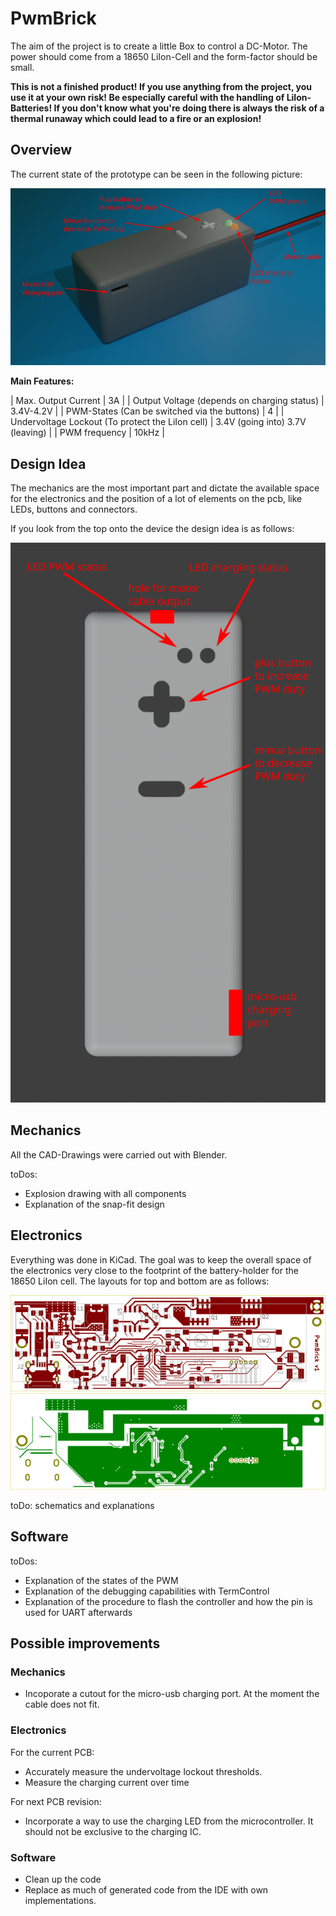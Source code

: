# PwmBrick

The aim of the project is to create a little Box to control a DC-Motor. The power should come from a 18650 LiIon-Cell and the form-factor should be small.

**This is not a finished product! If you use anything from the project, you use it at your own risk! Be especially careful with the handling of LiIon-Batteries! If you don't know what you're doing there is always the risk of a thermal runaway which could lead to a fire or an explosion!**

## Overview

The current state of the prototype can be seen in the following picture:

![Prototype-Render](/Design-Files/Mechanics/Prototype-Rendered.png)

**Main Features:**

| Max. Output Current                              | 3A                               |
| Output Voltage (depends on charging status)      | 3.4V-4.2V                        |
| PWM-States (Can be switched via the buttons)     | 4                                |
| Undervoltage Lockout (To protect the LiIon cell) | 3.4V (going into) 3.7V (leaving) |
| PWM frequency                                    | 10kHz                            |


## Design Idea

The mechanics are the most important part and dictate the available space for the electronics and the position of a lot of elements on the pcb, like LEDs, buttons and connectors.

If you look from the top onto the device the design idea is as follows:

![Top view of the housing](/Design-Files/Mechanics/Design-Idea-Top-View.png)

## Mechanics

All the CAD-Drawings were carried out with Blender. 

toDos: 
* Explosion drawing with all components
* Explanation of the snap-fit design

## Electronics

Everything was done in KiCad. The goal was to keep the overall space of the electronics very close to the footprint of the battery-holder for the 18650 LiIon cell. The layouts for top and bottom are as follows:

![Layout-Top](/Design-Files/Electronics/PCB-Design/PwmBrick-Top.svg)
![Layout-Bot](/Design-Files/Electronics/PCB-Design/PwmBrick-Bot.svg)

toDo: schematics and explanations

## Software

toDos: 
* Explanation of the states of the PWM
* Explanation of the debugging capabilities with TermControl
* Explanation of the procedure to flash the controller and how the pin is used for UART afterwards

## Possible improvements

### Mechanics

* Incoporate a cutout for the micro-usb charging port. At the moment the cable does not fit.

### Electronics

For the current PCB:
* Accurately measure the undervoltage lockout thresholds. 
* Measure the charging current over time

For next PCB revision:
* Incorporate a way to use the charging LED from the microcontroller. It should not be exclusive to the charging IC.

### Software   

* Clean up the code
* Replace as much of generated code from the IDE with own implementations.
